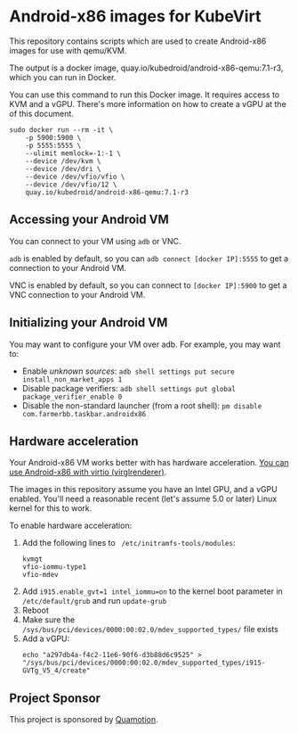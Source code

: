 # Android-x86 images for KubeVirt

This repository contains scripts which are used to create Android-x86 images
for use with qemu/KVM.

The output is a docker image, quay.io/kubedroid/android-x86-qemu:7.1-r3, which
you can run in Docker.

You can use this command to run this Docker image. It requires access to KVM and
a vGPU. There's more information on how to create a vGPU at the of this document.

```
sudo docker run --rm -it \
    -p 5900:5900 \
    -p 5555:5555 \
    --ulimit memlock=-1:-1 \
    --device /dev/kvm \
    --device /dev/dri \
    --device /dev/vfio/vfio \
    --device /dev/vfio/12 \
    quay.io/kubedroid/android-x86-qemu:7.1-r3
```

## Accessing your Android VM

You can connect to your VM using `adb` or VNC.

`adb` is enabled by default, so you can `adb connect [docker IP]:5555` to get a connection to your
Android VM.

VNC is enabled by default, so you can connect to `[docker IP]:5900` to get a VNC connection to
your Android VM.

## Initializing your Android VM

You may want to configure your VM over adb. For example, you may want to:

- Enable *unknown sources*: `adb shell settings put secure install_non_market_apps 1`
- Disable package verifiers: `adb shell settings put global package_verifier_enable 0`
- Disable the non-standard launcher (from a root shell): `pm disable com.farmerbb.taskbar.androidx86`

## Hardware acceleration

Your Android-x86 VM works better with has hardware acceleration. [You can use Android-x86 with
virtio (virglrenderer)](https://groups.google.com/forum/#!msg/android-x86/enPcst6oQ_w/8Etr0aEZAAAJ).

The images in this repository assume you have an Intel GPU, and a vGPU enabled. You'll need a reasonable
recent (let's assume 5.0 or later) Linux kernel for this to work.

To enable hardware acceleration:

1. Add the following lines to ` /etc/initramfs-tools/modules`:
   ```
   kvmgt
   vfio-iommu-type1
   vfio-mdev
   ```
2. Add `i915.enable_gvt=1 intel_iommu=on` to the kernel boot parameter in `/etc/default/grub` and run `update-grub`
3. Reboot
4. Make sure the `/sys/bus/pci/devices/0000:00:02.0/mdev_supported_types/` file exists
5. Add a vGPU: 
   ```
   echo "a297db4a-f4c2-11e6-90f6-d3b88d6c9525" > "/sys/bus/pci/devices/0000:00:02.0/mdev_supported_types/i915-GVTg_V5_4/create"
   ```

## Project Sponsor

This project is sponsored by [Quamotion](http://quamotion.mobi).